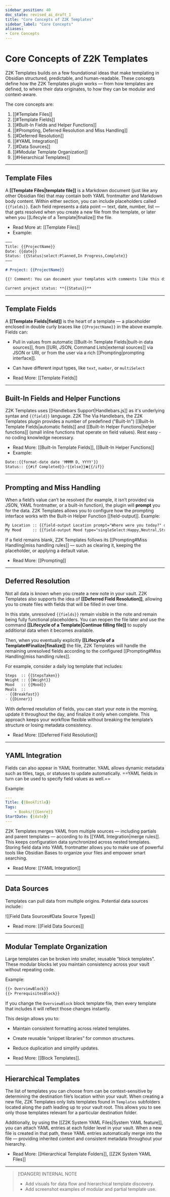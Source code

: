 ```yaml
---
sidebar_position: 40 
doc_state: revised_ai_draft_1
title: "Core Concepts of Z2K Templates"
sidebar_label: "Core Concepts"
aliases:
- Core Concepts
---
```

# Core Concepts of Z2K Templates

Z2K Templates builds on a few foundational ideas that make templating in Obsidian structured, predictable, and human-readable. These concepts define how the Z2K Templates plugin works — from how templates are defined, to where their data originates, to how they can be modular and context-aware.

The core concepts are:

   1. [[#Template Files]]
   2. [[#Template Fields]]
   3. [[#Built-In Fields and Helper Functions]]
   4. [[#Prompting, Deferred Resolution and Miss Handling]]
   5. [[#Deferred Resolution]]
   6. [[#YAML Integration]]
   7. [[#Data Sources]]
   8. [[#Modular Template Organization]]
   9. [[#Hierarchical Templates]]



---
## Template Files

A **[[Template Files|template file]]** is a Markdown document (just like any other Obsidian file) that may contain both YAML frontmatter and Markdown body content. Within either section, you can include placeholders called `{{fields}}`. Each field represents a data point — text, date, number, list — that gets resolved when you create a new file from the template, or later when you [[Lifecyle of a Template|finalize]] the file. 

- Read More at: [[Template Files]]
- Example:

```md title="Template - Project.md"
–––
Title: {{ProjectName}}
Date: {{date}}
Status: {{Status|select:Planned,In Progress,Complete}}
–––
```
```md
# Project: {{ProjectName}}

{{! Comment: You can document your templates with comments like this directly inside them without affecting the final output. }}

Current project status: **{{Status}}**
```




---
## Template Fields

A **[[Template Fields|field]]** is the heart of a template — a placeholder enclosed in double curly braces like `{{ProjectName}}` in the above example. Fields can:

- Pull in values from automatic [[Built-In Template Fields|built-in data sources]], from [[URI, JSON, Command Lists|external sources]] via JSON or URI, or from the user via a rich [[Prompting|prompting interface]].
- Can have different input types, like `text`, `number`, or `multiSelect`

- Read More: [[Template Fields]]



---
## Built-In Fields and Helper Functions

Z2K Templates uses [[Handlebars Support|Handlebars.js]] as it's underlying syntax and `{{field}}` language. Z2K The Via Handlebars, the Z2K Templates plugin provides a number of predefined ("Built-In") [[Built-In Template Fields|automatic fields]] and [[Built-In Helper Functions|helper functions]] (small inline functions that operate on field values). Rest easy - no coding knowledge necessary. 

- Read More: [[Built-In Template Fields]], [[Built-In Helper Functions]]
- Example:
```md title="Partial Template - Status Update.md"
Date::{{format-date date 'MMMM D, YYYY'}}
Status:: {{#if Completed}}✅{{else}}❌{{/if}}
```



---
## Prompting and Miss Handling

When a field’s value can’t be resolved (for example, it isn’t provided via JSON, YAML frontmatter, or a built-in function), the plugin will **prompt** you for the data. Z2K Templates allows you to configure how the prompting interface works with the Built-in Helper Function [[field-output]].  Example:

```md title="Template - Prompting.md"
My Location :: {{field-output Location prompt="Where were you today?" default="NYC, NY"}}
My Mood     :: {{field-output Mood type="singleSelect:Happy,Neutral,Stressed"}}
```

If a field remains blank, Z2K Templates follows its [[Prompting#Miss Handling|miss handling rules]] — such as clearing it, keeping the placeholder, or applying a default value.

- Read More: [[Prompting]]

---
## Deferred Resolution
Not all data is known when you create a new note in your vault. Z2K Templates also supports the idea of **[[Deferred Field Resolution]]**, allowing you to create files with fields that will be filled in over time. 

In this state, unresolved `{{fields}}` remain visible in the note and remain being fully functional placeholders.  You can reopen the file later and use the command **[[Lifecycle of a Template|Continue filling file]]** to supply additional data when it becomes available.  

Then, when you eventually explicitly **[[Lifecycle of a Template#Finalize|finalize]]** the file, Z2K Templates will handle the remaining unresolved fields according to the configured [[Prompting#Miss Handling|miss handling rules]].

For example, consider a daily log template that includes:
```md title="Template - Daily Log.md"
Steps  :: {{StepsTaken}} 
Weight :: {{Weight}} 
Mood   :: {{Mood}}
Meals  ::
- {{Breakfast}} 
- {{Dinner}} 
```

With deferred resolution of fields, you can start your note in the morning, update it throughout the day, and finalize it only when complete. This approach keeps your workflow flexible without breaking the template’s structure or losing metadata consistency.

- Read More: [[Deferred Field Resolution]]



---
## YAML Integration

Fields can also appear in YAML frontmatter. YAML allows dynamic metadata such as titles, tags, or statuses to update automatically. ==YAML fields in turn can be used to specify field values as well.==

Example:

```yaml title:"Template - Book Review.md"
---
Title: {{BookTitle}}
Tags: 
    - Books/{{Genre}}
StartDate: {{date}}
---
```


Z2K Templates merges YAML from multiple sources — including partials and parent templates — according to its [[YAML Integration|merge rules]]. This keeps configuration data synchronized across nested templates. Storing field data into YAML frontmatter allows you to make use of powerful tools like Obsidian Bases to organize your files and empower smart searching. 

- Read More: [[YAML Integration]]


---
## Data Sources

Templates can pull data from multiple origins. Potential data sources include::

![[Field Data Sources#Data Source Types]]

- Read more: [[Field Data Sources]]



---
## Modular Template Organization

Large templates can be broken into smaller, reusable “block templates". These modular blocks let you maintain consistency across your vault without repeating code.

Example:

```md "Partials - Example.md"
{{> OverviewBlock}}
{{> PrerequisitesBlock}}
```

If you change the `OverviewBlock` block template file, then every template that includes it will reflect those changes instantly.

This design allows you to:

- Maintain consistent formatting across related templates.
- Create reusable “snippet libraries” for common structures.
- Reduce duplication and simplify updates.

- Read More: [[Block Templates]].

---

## Hierarchical Templates

The list of templates you can choose from can be context-sensitive by determining the destination file’s location within your vault. When creating a new file, Z2K Templates only lists templates found in `Templates` subfolders located along the path leading up to your vault root. This allows you to see only those templates relevant for a particular destination folder. 

Additionally, by using the [[Z2K System YAML Files|System YAML feature]], you can attach YAML entries at each folder level in your vault. When a new file is created in that path, these YAML entries automatically merge into the file — providing inherited context and consistent metadata throughout your hierarchy.

- Read More: [[Hierarchical Template Folders]], [[Z2K System YAML Files]]

---

> [!DANGER] INTERNAL NOTE
>
> - Add visuals for data flow and hierarchical template discovery.
> - Add screenshot examples of modular and partial template use.

